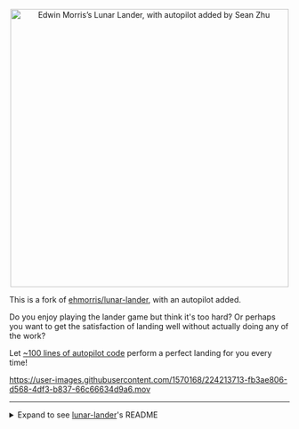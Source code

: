 <p align="center">

<img width="500" alt="Edwin Morris’s Lunar Lander, with autopilot added by Sean Zhu" src="https://user-images.githubusercontent.com/1570168/224214709-8983622e-e70c-4c95-9ab2-4ca97ea21a51.png">

</p>

This is a fork of [ehmorris/lunar-lander](https://github.com/ehmorris/lunar-lander), with an autopilot added.

Do you enjoy playing the lander game but think it's too hard? Or perhaps you want to get the satisfaction of landing well without actually doing any of the work?

Let [~100 lines of autopilot code](./autopilot.js) perform a perfect landing for you every time!

<https://user-images.githubusercontent.com/1570168/224213713-fb3ae806-d568-4df3-b837-66c66634d9a6.mov>

---

<details><summary>Expand to see <a href="ehmorris/https://github.com/ehmorris/lunar-lander">lunar-lander</a>'s README</summary>

# About

A plain JavaScript, HTML, and CSS game with no dependencies.

Code and design: Edwin Morris

Music and sound: Max Kotelchuck

Thanks to [this guide](http://students.cs.ucl.ac.uk/schoolslab/projects/HT5/) for help with the basics.

# Running

Deployed to ehmorris.com via a git submodule.

See `launch.json` for running.

---

### Game Ideas

- Daily challenge
- Move mobile booster controls to one side so they're easier to tap?
- Add rings / bonus point areas to hit before landing
- Make terrain land-able
- Generate a shareable image. Show stats in-canvas.

### Extras

- "Mad dog" mode: start with very high rotation rate
- Confetti when grazing the bottom, or exceeding certain speeds
- Konami code on desktop?
- Use broadcast channel to make a second screen a big dashboard of controls and graphs

### Refactor

- Move end-game logic into index
- Move landed and crashed data objects into state
- Sort out underscores - are they needed? Bit of clutter

### Bugs

- Press a finger in the center, then press another and move it to the left. The center touch is cancelled. This is a touchmove regression, probably due to the touches array.
- Make play speed consistent regardless of frame rate
  - On some screens the refresh rate is 120, on others 60. This changes the speed of play. The game is twice as fast on a new MacBook as on an iPhone. The animations are procedural, so to accomplish this, forces like thrust and gravity will have to be modified based on time elpased between frames. Unsure how to do this.
  - The gameplay target is the experience on a MacBook with a 120hz refresh rate. Phones could possibly be slower, or shorter screens in general - but this should be controlled and not incidental
- iOS safari "from" banner cuts off bottom of canvas

</details>
